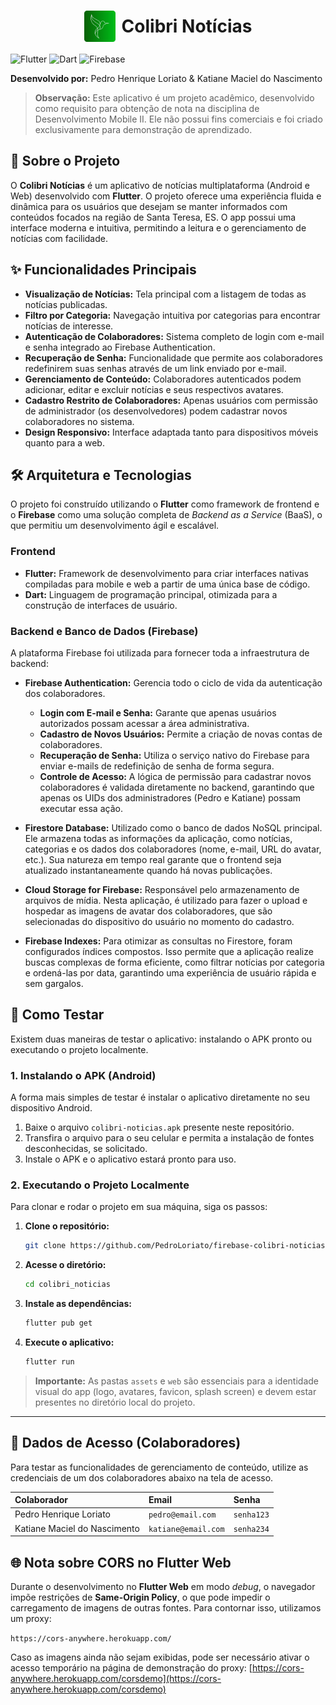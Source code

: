<h1 style="display: flex; align-items: center; justify-content: center; gap: 10px;"><img src="assets/imagens/logo.png" alt="Logo do Colibri Notícias" width="50">Colibri Notícias</h1>

![Flutter](https://img.shields.io/badge/Flutter-3.29.1-blue?style=for-the-badge&logo=flutter)
![Dart](https://img.shields.io/badge/Dart-3.7.0-blue?style=for-the-badge&logo=dart)
![Firebase](https://img.shields.io/badge/Firebase-14.9.0-orange?style=for-the-badge&logo=firebase)

**Desenvolvido por:** Pedro Henrique Loriato & Katiane Maciel do Nascimento

> **Observação:** Este aplicativo é um projeto acadêmico, desenvolvido como requisito para obtenção de nota na disciplina de Desenvolvimento Mobile II. Ele não possui fins comerciais e foi criado exclusivamente para demonstração de aprendizado.

## 📌 Sobre o Projeto
O **Colibri Notícias** é um aplicativo de notícias multiplataforma (Android e Web) desenvolvido com **Flutter**. O projeto oferece uma experiência fluida e dinâmica para os usuários que desejam se manter informados com conteúdos focados na região de Santa Teresa, ES. O app possui uma interface moderna e intuitiva, permitindo a leitura e o gerenciamento de notícias com facilidade.

## ✨ Funcionalidades Principais
- **Visualização de Notícias:** Tela principal com a listagem de todas as notícias publicadas.
- **Filtro por Categoria:** Navegação intuitiva por categorias para encontrar notícias de interesse.
- **Autenticação de Colaboradores:** Sistema completo de login com e-mail e senha integrado ao Firebase Authentication.
- **Recuperação de Senha:** Funcionalidade que permite aos colaboradores redefinirem suas senhas através de um link enviado por e-mail.
- **Gerenciamento de Conteúdo:** Colaboradores autenticados podem adicionar, editar e excluir notícias e seus respectivos avatares.
- **Cadastro Restrito de Colaboradores:** Apenas usuários com permissão de administrador (os desenvolvedores) podem cadastrar novos colaboradores no sistema.
- **Design Responsivo:** Interface adaptada tanto para dispositivos móveis quanto para a web.

## 🛠️ Arquitetura e Tecnologias
O projeto foi construído utilizando o **Flutter** como framework de frontend e o **Firebase** como uma solução completa de *Backend as a Service* (BaaS), o que permitiu um desenvolvimento ágil e escalável.

### Frontend
- **Flutter:** Framework de desenvolvimento para criar interfaces nativas compiladas para mobile e web a partir de uma única base de código.
- **Dart:** Linguagem de programação principal, otimizada para a construção de interfaces de usuário.

### Backend e Banco de Dados (Firebase)
A plataforma Firebase foi utilizada para fornecer toda a infraestrutura de backend:

- **Firebase Authentication:** Gerencia todo o ciclo de vida da autenticação dos colaboradores.
    - **Login com E-mail e Senha:** Garante que apenas usuários autorizados possam acessar a área administrativa.
    - **Cadastro de Novos Usuários:** Permite a criação de novas contas de colaboradores.
    - **Recuperação de Senha:** Utiliza o serviço nativo do Firebase para enviar e-mails de redefinição de senha de forma segura.
    - **Controle de Acesso:** A lógica de permissão para cadastrar novos colaboradores é validada diretamente no backend, garantindo que apenas os UIDs dos administradores (Pedro e Katiane) possam executar essa ação.

- **Firestore Database:** Utilizado como o banco de dados NoSQL principal. Ele armazena todas as informações da aplicação, como notícias, categorias e os dados dos colaboradores (nome, e-mail, URL do avatar, etc.). Sua natureza em tempo real garante que o frontend seja atualizado instantaneamente quando há novas publicações.

- **Cloud Storage for Firebase:** Responsável pelo armazenamento de arquivos de mídia. Nesta aplicação, é utilizado para fazer o upload e hospedar as imagens de avatar dos colaboradores, que são selecionadas do dispositivo do usuário no momento do cadastro.

- **Firebase Indexes:** Para otimizar as consultas no Firestore, foram configurados índices compostos. Isso permite que a aplicação realize buscas complexas de forma eficiente, como filtrar notícias por categoria e ordená-las por data, garantindo uma experiência de usuário rápida e sem gargalos.

## 🚀 Como Testar

Existem duas maneiras de testar o aplicativo: instalando o APK pronto ou executando o projeto localmente.

### 1. Instalando o APK (Android)

A forma mais simples de testar é instalar o aplicativo diretamente no seu dispositivo Android.

1.  Baixe o arquivo `colibri-noticias.apk` presente neste repositório.
2.  Transfira o arquivo para o seu celular e permita a instalação de fontes desconhecidas, se solicitado.
3.  Instale o APK e o aplicativo estará pronto para uso.

### 2. Executando o Projeto Localmente

Para clonar e rodar o projeto em sua máquina, siga os passos:

1.  **Clone o repositório:**
    ```bash
    git clone https://github.com/PedroLoriato/firebase-colibri-noticias.git
    ```
2.  **Acesse o diretório:**
    ```bash
    cd colibri_noticias
    ```
3.  **Instale as dependências:**
    ```bash
    flutter pub get
    ```
4.  **Execute o aplicativo:**
    ```bash
    flutter run
    ```
> **Importante:** As pastas `assets` e `web` são essenciais para a identidade visual do app (logo, avatares, favicon, splash screen) e devem estar presentes no diretório local do projeto.

---

## 🔐 Dados de Acesso (Colaboradores)

Para testar as funcionalidades de gerenciamento de conteúdo, utilize as credenciais de um dos colaboradores abaixo na tela de acesso.

| Colaborador | Email | Senha |
| :--- | :--- | :--- |
| Pedro Henrique Loriato | `pedro@email.com` | `senha123` |
| Katiane Maciel do Nascimento | `katiane@email.com` | `senha234` |

## 🌐 Nota sobre CORS no Flutter Web

Durante o desenvolvimento no **Flutter Web** em modo *debug*, o navegador impõe restrições de **Same-Origin Policy**, o que pode impedir o carregamento de imagens de outras fontes. Para contornar isso, utilizamos um proxy:

`https://cors-anywhere.herokuapp.com/`

Caso as imagens ainda não sejam exibidas, pode ser necessário ativar o acesso temporário na página de demonstração do proxy:
[https://cors-anywhere.herokuapp.com/corsdemo](https://cors-anywhere.herokuapp.com/corsdemo)

